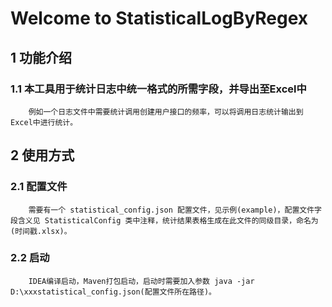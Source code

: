 # Welcome to StatisticalLogByRegex
## 1 功能介绍
### 1.1 本工具用于统计日志中统一格式的所需字段，并导出至Excel中
        例如一个日志文件中需要统计调用创建用户接口的频率，可以将调用日志统计输出到Excel中进行统计。
## 2 使用方式
### 2.1 配置文件
        需要有一个 statistical_config.json 配置文件，见示例(example)，配置文件字段含义见 StatisticalConfig 类中注释，统计结果表格生成在此文件的同级目录，命名为(时间戳.xlsx)。
### 2.2 启动
        IDEA编译启动，Maven打包启动，启动时需要加入参数 java -jar D:\xxxstatistical_config.json(配置文件所在路径)。